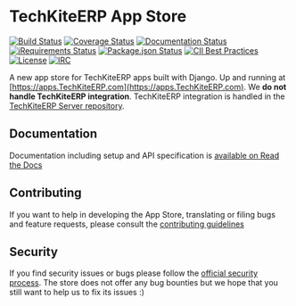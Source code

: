 # TechKiteERP App Store

[![Build Status](https://travis-ci.org/TechKiteERP/appstore.svg?branch=master)](https://travis-ci.org/TechKiteERP/appstore)
[![Coverage Status](https://coveralls.io/repos/github/TechKiteERP/appstore/badge.svg)](https://coveralls.io/github/TechKiteERP/appstore)
[![Documentation Status](https://readthedocs.org/projects/TechKiteERPappstore/badge/?version=latest)](http://TechKiteERPappstore.readthedocs.io/en/latest/?badge=latest)
[![iRequirements Status](https://requires.io/github/TechKiteERP/appstore/requirements.svg?branch=master)](https://requires.io/github/TechKiteERP/appstore/requirements/?branch=master)
[![Package.json Status](https://david-dm.org/TechKiteERP/appstore.svg)](https://david-dm.org/TechKiteERP/appstore)
[![CII Best Practices](https://bestpractices.coreinfrastructure.org/projects/846/badge)](https://bestpractices.coreinfrastructure.org/projects/846)
[![License](https://img.shields.io/badge/license-AGPLv3+-blue.svg)](https://www.gnu.org/licenses/agpl-3.0.en.html)
[![IRC](https://img.shields.io/badge/irc%20channel-%23TechKiteERP--dev%20on%20freenode-blue.svg)](https://webchat.freenode.net/?channels=TechKiteERP-dev)


A new app store for TechKiteERP apps built with Django. Up and running at [https://apps.TechKiteERP.com](https://apps.TechKiteERP.com). We **do not handle TechKiteERP integration**. TechKiteERP integration is handled in the [TechKiteERP Server repository](https://github.com/TechKiteERP/server).

## Documentation
Documentation including setup and API specification is [available on Read the Docs](https://TechKiteERPappstore.readthedocs.io/en/latest/)

## Contributing
If you want to help in developing the App Store, translating or filing bugs and feature requests, please consult the [contributing guidelines](https://github.com/TechKiteERP/appstore/blob/master/CONTRIBUTING.md)

## Security
If you find security issues or bugs please follow the [official security process](https://TechKiteERP.com/security/). The store does not offer any bug bounties but we hope that you still want to help us to fix its issues :)
